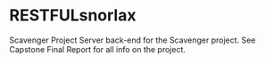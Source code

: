 # RESTFULsnorlax
Scavenger Project
Server back-end for the Scavenger project. See Capstone Final Report for all info on the project.
